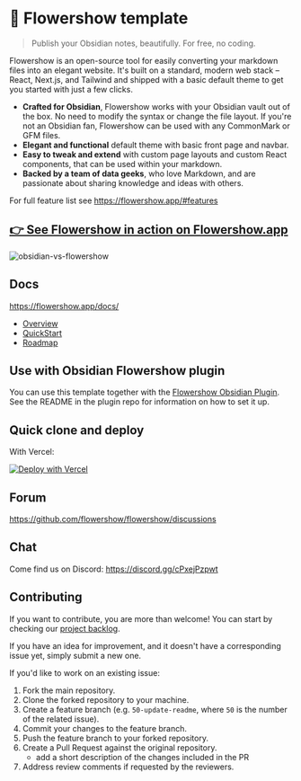 # 🌷 Flowershow template

> Publish your Obsidian notes, beautifully. For free, no coding.

Flowershow is an open-source tool for easily converting your markdown files into an elegant website. It's built on a standard, modern web stack – React, Next.js, and Tailwind and shipped with a basic default theme to get you started with just a few clicks.

- **Crafted for Obsidian**, Flowershow works with your Obsidian vault out of the box. No need to modify the syntax or change the file layout. If you're not an Obsidian fan, Flowershow can be used with any CommonMark or GFM files.
- **Elegant and functional** default theme with basic front page and navbar.
- **Easy to tweak and extend** with custom page layouts and custom React components, that can be used within your markdown.
- **Backed by a team of data geeks**, who love Markdown, and are passionate about sharing knowledge and ideas with others.

For full feature list see https://flowershow.app/#features

## [👉 See Flowershow in action on Flowershow.app](https://flowershow.app/)

![obsidian-vs-flowershow](https://flowershow.app/images/obsidian_vs_flowershow.png)

## Docs

https://flowershow.app/docs/

- [Overview](https://flowershow.app/#overview)
- [QuickStart](https://flowershow.app/docs/publish-tutorial)
- [Roadmap](https://flowershow.app/docs/roadmap)

## Use with Obsidian Flowershow plugin

You can use this template together with the [Flowershow Obsidian Plugin](https://github.com/datopian/obsidian-flowershow).
See the README in the plugin repo for information on how to set it up.

## Quick clone and deploy

With Vercel:

[![Deploy with Vercel](https://vercel.com/button)](https://vercel.com/new/clone?repository-url=https://github.com/datopian/flowershow)

## Forum

https://github.com/flowershow/flowershow/discussions

## Chat

Come find us on Discord: https://discord.gg/cPxejPzpwt

## Contributing

If you want to contribute, you are more than welcome! You can start by checking our [project backlog](https://github.com/orgs/flowershow/projects/1).

If you have an idea for improvement, and it doesn't have a corresponding issue yet, simply submit a new one.

If you'd like to work on an existing issue:

1. Fork the main repository.
2. Clone the forked repository to your machine.
3. Create a feature branch (e.g. `50-update-readme`, where `50` is the number of the related issue).
4. Commit your changes to the feature branch.
5. Push the feature branch to your forked repository.
6. Create a Pull Request against the original repository.
   - add a short description of the changes included in the PR
7. Address review comments if requested by the reviewers.
